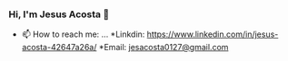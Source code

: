 ### Hi, I'm Jesus Acosta 👋

- 📫 How to reach me: ...
*Linkdin: https://www.linkedin.com/in/jesus-acosta-42647a26a/
*Email: jesacosta0127@gmail.com

